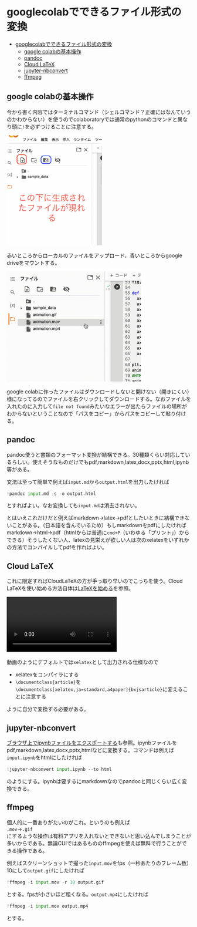 <script src="main.js"></script>

<script type="text/javascript" id="MathJax-script" async=""
	src="https://cdn.jsdelivr.net/npm/mathjax@3/es5/tex-mml-chtml.js">
</script>
<script>
	MathJax = {
		loader: { load: ['[tex]/physics', '[tex]/newcommand', '[tex]/mathtools'] },
				tex: {
					inlineMath: [['$', '$'], ['\\(', '\\)']],
					packages: { '[+]': ['physics', 'newcommand', 'mathtools'] },
				},
				chtml: {
					matchFontHeight: false
				}
			};
</script>
<style>
img{
max-height:300px;
max-width:100%
}
video{
max-height:100%;
max-width:100%
}
</style>


# googlecolabでできるファイル形式の変換

- [googlecolabでできるファイル形式の変換](#googlecolabでできるファイル形式の変換)
	- [google colabの基本操作](#google-colabの基本操作)
	- [pandoc](#pandoc)
	- [Cloud LaTeX](#cloud-latex)
	- [jupyter-nbconvert](#jupyter-nbconvert)
	- [ffmpeg](#ffmpeg)

## google colabの基本操作

今から書く内容ではターミナルコマンド（シェルコマンド？正確にはなんていうのかわからない）を使うのでcolaboratoryでは通常のpythonのコマンドと異なり頭に`!`を必ずつけることに注意する。

![](Conversion_sfiles/SS_14.png)

赤いところからローカルのファイルをアップロード、青いところからgoogle driveをマウントする。

![](Conversion_sfiles/SS_8_mov.gif)

google colabに作ったファイルはダウンロードしないと開けない（開きにくい）様になってるのでファイルを右クリックしてダウンロードする。なおファイルを入れたのに入力して`file not found`みたいなエラーが出たらファイルの場所がわからないということなので「パスをコピー」からパスをコピーして貼り付ける。

## pandoc

pandoc使うと書類のフォーマット変換が結構できる。30種類くらい対応しているらしい。使えそうなものだけでもpdf,markdown,latex,docx,pptx,html,ipynb等がある。

文法は至って簡単で例えば`input.md`から`output.html`を出力したければ
```python
!pandoc input.md -s -o output.html
```
とすればよい。なお変換しても`input.md`は消去されない。

とはいえこれだけだと例えばmarkdown->latex->pdfとしたいときに結構できないことがある。（日本語を含んでいるため）もしmarkdownをpdfにしたければmarkdown->html->pdf（htmlからは普通に`cmd+P`（いわゆる「プリント」）からできる）そうしたくない人、latexの見栄えが欲しい人は次のxelatexをいずれかの方法でコンパイルしてpdfを作ればよい。

## Cloud LaTeX 

これに限定すればCloudLaTeXの方が手っ取り早いのでこっちを使う。Cloud LaTeXを使い始める方法自体は[LaTeXを始める](https://yumannimac.github.io/LaTeX_intro/)を参照。

<video controls controles poster="">
<source src="./Conversion_sfiles/SS_6.mov">
</source>
</video>

動画のようにデフォルトでは`xelatex`として出力される仕様なので
- xelatexをコンパイラにする
- `\documentclass{article}`を`\documentclass[xelatex,ja=standard,a4paper]{bxjsarticle}`に変えることに注意する

ように自分で変換する必要がある。



## jupyter-nbconvert 
[ブラウザ上でipynbファイルをエクスポートする](https://yumannimac.github.io/nbconvert_bibouroku/)も参照。ipynbファイルをpdf,markdown,latex,docx,pptx,htmlなどに変換する。コマンドは例えば`input.ipynb`をhtmlにしたければ
```python
!jupyter-nbconvert input.ipynb --to html
```
のようにする。ipynbは要するにmarkdownなのでpandocと同じくらい広く変換できる。

## ffmpeg 

個人的に一番ありがたいのがこれ。というのも例えば  
`.mov`->`.gif`  
にするような操作は有料アプリを入れないとできないと思い込んでしまうことが多いからである。無論CUIではあるもののffmpegを使えば無料で行うことができる操作である。

例えばスクリーンショットで撮った`input.mov`をfps（一秒あたりのフレーム数）10にして`output.gif`にしたければ
```python
!ffmpeg -i input.mov -r 10 output.gif
```
とする。fpsが小さいほど粗くなる。`output.mp4`にしたければ
```python
!ffmpeg -i input.mov output.mp4
```
とする。






















<script src="https://blz-soft.github.io/md_style/release/v1.2/md_style.js" ></script>
